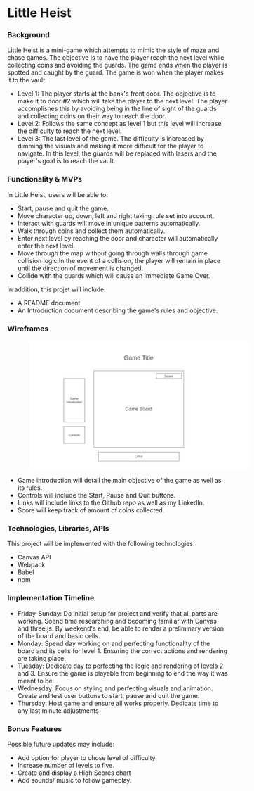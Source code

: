 # Little Heist

<h3>Background</h3>
Little Heist is a mini-game which attempts to mimic the style of maze and chase games. The objective is to have the player reach the next level while collecting coins and avoiding the guards. The game ends when the player is spotted and caught by the guard. The game is won when the player makes it to the vault. 
<ul>
  <li>Level 1: The player starts at the bank's front door. The objective is to make it to door #2 which will take the player to the next level. The player accomplishes this by avoiding being in the line of sight of the guards and collecting coins on their way to reach the door. </li>
  <li>Level 2: Follows the same concept as level 1 but this level will increase the difficulty to reach the next level.</li>
  <li>Level 3: The last level of the game. The difficulty is increased by dimming the visuals and making it more difficult for the player to navigate. In this level, the guards will be replaced with lasers and the player's goal is to reach the vault. </li>
</ul>

<h3>Functionality & MVPs</h3>
In Little Heist, users will be able to:
<ul>
  <li>Start, pause and quit the game.</li>
  <li>Move character up, down, left and right taking rule set into account.</li>
  <li>Interact with guards will move in  unique patterns automatically.</li>
  <li>Walk through coins and collect them automatically.</li>
  <li>Enter next level by reaching the door and character will automatically enter the next level.</li>
  <li>Move through the map without going through walls through game collision logic.In the event of a collision, the player will remain in place until the direction of movement is changed.</li>
  <li>Collide with the guards which will cause an immediate Game Over.</li>
</ul>
In addition, this projet will include: 
<ul>
  <li>A README document.</li>
  <li>An Introduction document describing the game's rules and objective.</li>
</ul>

<h3>Wireframes</h3>
<img src="Homepage-2x.png" style="margin-left: 10%; max-width: 500px;">
<ul>
  <li>Game introduction will detail the main objective of the game as well as its rules.  </li>
  <li>Controls will include the Start, Pause and Quit buttons.</li>
  <li>Links will include links to the Github repo as well as my LinkedIn. </li>
  <li>Score will keep track of amount of coins collected.</li>
</ul>

<h3>Technologies, Libraries, APIs</h3>
This project will be implemented with the following technologies:
<ul>
  <li>Canvas API</li>
  <li>Webpack</li>
  <li>Babel</li>
  <li>npm</li>
</ul>

<h3>Implementation Timeline</h3>
<ul>
  <li>Friday-Sunday: Do initial setup for project and verify that all parts are working. Soend time researching and becoming familiar with Canvas and three.js. By weekend's end, be able to render a preliminary version of the board and basic cells.</li>
  <li>Monday: Spend day working on and perfecting functionality of the board and its cells for level 1. Ensuring the correct actions and rendering are taking place.</li>
  <li>Tuesday: Dedicate day to perfecting the logic and rendering of levels 2 and 3. Ensure the game is playable from beginning to end the way it was meant to be.</li>
  <li>Wednesday: Focus on styling and perfecting visuals and animation. Create and test user buttons to start, pause and quit the game.</li>
  <li>Thursday: Host game and ensure all works properly. Dedicate time to any last minute adjustments</li>
</ul>

<h3>Bonus Features</h3>
Possible future updates may include:
<ul>
  <li>Add option for player to chose level of difficulty.</li>
  <li>Increase number of levels to five.</li>
  <li>Create and display a High Scores chart</li>
  <li>Add sounds/ music to follow gameplay.</li>
</ul>
